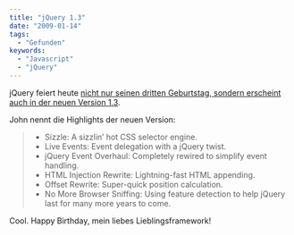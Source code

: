 ```yaml
---
title: "jQuery 1.3"
date: "2009-01-14"
tags:
  - "Gefunden"
keywords:
  - "Javascript"
  - "jQuery"
---
```


jQuery feiert heute [nicht nur seinen dritten Geburtstag, sondern erscheint auch in der neuen Version 1.3](http://blog.jquery.com/2009/01/14/jquery-13-and-the-jquery-foundation/).

John nennt die Highlights der neuen Version:

> - Sizzle: A sizzlin’ hot CSS selector engine.
> - Live Events: Event delegation with a jQuery twist.
> - jQuery Event Overhaul: Completely rewired to simplify event handling.
> - HTML Injection Rewrite: Lightning-fast HTML appending.
> - Offset Rewrite: Super-quick position calculation.
> - No More Browser Sniffing: Using feature detection to help jQuery last for many more years to come.

Cool. Happy Birthday, mein liebes Lieblingsframework!
